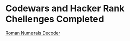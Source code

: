 # Codewars and Hacker Rank Chellenges Completed

[Roman Numerals Decoder](https://www.codewars.com/kata/51b6249c4612257ac0000005/train/python)